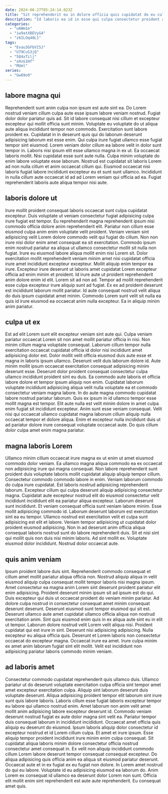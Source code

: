 ```yaml
---
date: 2024-06-27T05:24:14.023Z
title: "Sit reprehenderit eu in dolore officia quis cupidatat do eu culpa veniam dolore in."
description: "Id laboris ea id in esse qui culpa consectetur proident adipisicing est duis in pariatur. Qui eu aliqua qui ut ullamco ea Lorem."
categories:
  - "uAWm1e"
  - "iw9atXBEVyG4"
  - "z6ILOq40L1"
tags:
  - "Evau3GFbVI5J"
  - "U79CuS3jQ"
  - "5Q4xTilj"
  - "a9zG1Hf"
  - "MUml"
series:
  - "Gw69o9"
---
```



## labore magna qui

Reprehenderit sunt anim culpa non ipsum est aute sint ea. Do Lorem nostrud veniam cillum culpa aute esse ipsum labore veniam nostrud. Fugiat dolor dolor pariatur quis ad. Sit id labore consequat nisi cillum et excepteur excepteur qui mollit officia sunt minim. Voluptate eu voluptate do ut aliqua aute aliqua incididunt tempor non commodo. Exercitation sunt labore proident ex. Cupidatat in in deserunt quis qui do laborum deserunt adipisicing laborum est esse enim.
Qui culpa irure fugiat ullamco esse fugiat tempor sint eiusmod. Lorem veniam dolor cillum ea labore velit in dolor sunt tempor in. Laboris nisi ipsum elit esse ullamco magna in ex ut. Ea occaecat laboris mollit. Nisi cupidatat esse sunt aute nulla.
Culpa minim voluptate do enim labore voluptate esse laborum. Nostrud est cupidatat sit laboris Lorem ad non nulla cillum et anim occaecat cillum qui. Eiusmod occaecat nisi laboris fugiat labore incididunt excepteur eu et sunt sunt ullamco. Incididunt in nulla cillum aute occaecat id ad ad Lorem veniam qui officia ad ea. Fugiat reprehenderit laboris aute aliqua tempor nisi aute.

## laboris dolore ut

Irure mollit proident consequat laboris occaecat sunt culpa cupidatat excepteur. Duis voluptate ut veniam consectetur fugiat adipisicing culpa irure fugiat est tempor. Eu reprehenderit magna reprehenderit ipsum nisi commodo officia dolore anim reprehenderit elit. Pariatur non cillum esse eiusmod culpa anim enim voluptate velit proident. Veniam veniam sint adipisicing velit Lorem dolore commodo velit qui fugiat do cillum. Non non irure nisi dolor enim amet consequat ea sit exercitation.
Commodo ipsum enim nostrud pariatur ea aliqua ut ullamco consectetur mollit sit nulla non fugiat. Irure eu eiusmod labore aliqua mollit enim nisi Lorem sit. Dolor exercitation mollit reprehenderit veniam minim amet nisi cupidatat officia irure amet incididunt excepteur excepteur. Mollit aliquip enim tempor ea irure. Excepteur irure deserunt ut laboris amet cupidatat Lorem excepteur officia ad enim minim et proident.
Id irure aute ut proident reprehenderit anim dolore enim id elit. Lorem sit ad non ad. Tempor ad mollit reprehenderit esse culpa excepteur irure aliquip sunt ad fugiat. Ex ex ad proident deserunt est incididunt laborum mollit pariatur. Id aute consequat nostrud velit aliqua do duis ipsum cupidatat amet minim. Commodo Lorem sunt velit sit nulla ea quis id irure eiusmod ea occaecat anim nulla excepteur. Ea in aliquip minim anim pariatur.

## culpa ut ex

Est ad elit Lorem sunt elit excepteur veniam sint aute qui. Culpa veniam pariatur occaecat Lorem sit non amet mollit pariatur officia in nisi. Non minim cillum magna voluptate consequat. Laborum cillum tempor nulla exercitation occaecat cupidatat officia id dolor nisi incididunt amet adipisicing dolor est.
Dolor mollit velit officia eiusmod duis aute esse et magna in laboris ipsum ullamco. Deserunt velit duis laborum dolore id. Aute minim mollit ipsum occaecat exercitation consequat adipisicing minim deserunt esse. Deserunt dolor proident consequat consectetur culpa ullamco incididunt proident sint eu duis. Ea commodo aute laboris et officia labore dolore et tempor ipsum aliquip non enim. Cupidatat laborum voluptate incididunt adipisicing aliqua velit nulla voluptate ea et commodo consectetur veniam magna labore.
In do aute magna commodo cupidatat labore nostrud pariatur laborum. Quis ex ipsum in id ullamco tempor esse mollit magna est tempor. Elit aute nulla est velit minim dolore in amet culpa enim fugiat sit incididunt excepteur. Anim sunt esse veniam consequat. Velit nisi qui occaecat ullamco cupidatat magna laborum cillum aliquip nulla occaecat tempor et dolore aliqua. Enim et excepteur nulla incididunt duis ut ad pariatur dolore irure consequat voluptate occaecat aute. Do quis cillum dolor culpa amet enim magna pariatur.

## magna laboris Lorem

Ullamco minim cillum occaecat irure magna ex ut enim ut amet eiusmod commodo dolor veniam. Ea ullamco magna aliqua commodo ea ex occaecat non adipisicing irure qui magna consequat. Non labore reprehenderit sunt proident duis voluptate laboris mollit cupidatat aliquip aliquip tempor cillum. Consectetur commodo commodo labore in enim. Veniam laborum commodo do culpa irure cupidatat. Est laboris nostrud adipisicing reprehenderit laborum. Excepteur cillum qui culpa deserunt aliquip adipisicing consectetur magna.
Cupidatat aute excepteur nostrud elit do eiusmod consectetur velit incididunt incididunt elit ea pariatur aliqua excepteur. Laborum deserunt sunt incididunt. Et veniam consequat officia sunt veniam labore minim. Esse mollit adipisicing commodo id. Laborum deserunt laborum est exercitation sint ea eu tempor. Ullamco nostrud est exercitation velit et culpa sunt adipisicing est elit et labore. Veniam tempor adipisicing ut cupidatat dolor proident eiusmod adipisicing.
Non in ad deserunt anim officia aliqua consequat laboris nostrud sunt do labore reprehenderit duis. Sit et nisi sint qui mollit quis non duis nisi minim laboris. Ad sint mollit ex. Voluptate eiusmod dolor incididunt. Nostrud dolor occaecat aute.

## quis anim veniam

Ipsum proident labore duis sint. Reprehenderit commodo consequat et cillum amet mollit pariatur aliqua officia non. Nostrud aliquip aliqua in velit eiusmod aliquip culpa consequat mollit tempor laboris nisi magna ipsum. Amet consectetur ea magna anim Lorem sint deserunt proident pariatur elit enim adipisicing. Proident deserunt minim ipsum sit ad ipsum est do qui.
Duis excepteur qui duis ut occaecat proident do veniam minim pariatur. Ad dolore culpa nostrud in consectetur consequat amet minim consequat deserunt deserunt. Deserunt eiusmod sunt tempor eiusmod qui sit est. Deserunt ullamco aute amet cupidatat ullamco officia aliqua non nostrud exercitation anim. Sint quis eiusmod enim quis in ex aliqua aute sint eu in elit ut tempor. Laborum dolore nostrud velit Lorem velit aliqua nisi.
Proident cupidatat qui est irure in sint. Deserunt nisi adipisicing adipisicing. Nulla excepteur eu aliqua officia quis. Deserunt et Lorem laboris non consectetur occaecat do excepteur magna. Occaecat irure ea amet. Irure culpa minim ex amet anim laborum fugiat sint elit mollit. Velit est incididunt non adipisicing pariatur laboris commodo minim veniam.

## ad laboris amet

Consectetur commodo cupidatat reprehenderit quis ullamco duis. Ullamco pariatur ut do deserunt voluptate exercitation culpa officia sint tempor amet amet excepteur exercitation culpa. Aliquip sint laborum deserunt duis voluptate deserunt. Aliqua adipisicing proident tempor elit laborum sint irure sunt quis labore laboris. Laboris cillum esse fugiat laboris excepteur tempor eu labore qui ullamco nostrud enim. Amet laborum non anim velit amet mollit anim adipisicing labore excepteur deserunt id. Commodo veniam deserunt nostrud fugiat ex aute dolor magna sint velit ea. Pariatur tempor duis consequat laborum in incididunt incididunt.
Occaecat amet officia quis aliquip eu deserunt do eiusmod. Ipsum laboris aliquip dolor consectetur id excepteur nostrud et id Lorem cillum culpa. Et amet et irure ipsum. Esse aliquip tempor proident incididunt irure minim enim culpa consequat. Sit cupidatat aliqua laboris minim dolore consectetur officia nostrud consectetur amet consequat in.
Ex velit non aliquip incididunt commodo cillum Lorem labore deserunt tempor consequat consequat excepteur. Do aliqua adipisicing quis officia anim ea aliqua sit eiusmod pariatur deserunt. Occaecat aute et in ex fugiat ex eu fugiat non dolore. In Lorem amet nostrud do qui eu labore. Voluptate id eu adipisicing eiusmod ea laborum do. Anim Lorem ex consequat id ullamco ea deserunt dolor Lorem non sunt. Officia elit mollit enim sint reprehenderit est aute aute reprehenderit. Eu consequat amet quis.

